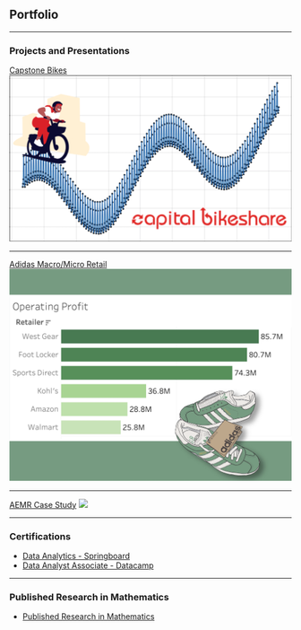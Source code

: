 ## Portfolio

---

### Projects and Presentations

[Capstone Bikes](https://colab.research.google.com/drive/1p6aGtOkNsKqmbNHmgJnNV80ZVVy2wNkJ)
<img src="images/capbikrev.png?raw=true"/>

---
[Adidas Macro/Micro Retail](/pdf/sample_presentation.pdf)
<img src="images/adthumb.png?raw=true"/>

---
[AEMR Case Study](https://public.tableau.com/app/profile/regina.bauernschmidt/viz/AEMR_16814438763720/AEMRPresentation?publish=yes)
<img src="images/dummy_thumbnail.jpg?raw=true"/>

---

### Certifications
- [Data Analytics - Springboard](https://www.credential.net/bdb12c89-8c15-4917-a8b5-f0b95e1aaf5f)
- [Data Analyst Associate - Datacamp](https://www.datacamp.com/certificate/DAA0014467957833)
---
### Published Research in Mathematics
- [Published Research in Mathematics](https://www.worldscientific.com/doi/abs/10.1142/S0219199713500065)
